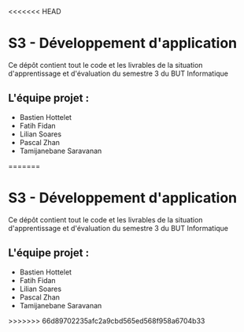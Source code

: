 <<<<<<< HEAD
<h1> S3 - Développement d'application </h1>
<p> Ce dépôt contient tout le code et les livrables de la situation d'apprentissage et d'évaluation du semestre 3 du BUT Informatique </p>
<h2> L'équipe projet : </h2>
<ul> 
<li> Bastien Hottelet </li>
<li> Fatih Fidan </li>
<li> Lilian Soares </li>
<li> Pascal Zhan </li>
<li> Tamijanebane Saravanan </li>
</ul>
=======
<h1> S3 - Développement d'application </h1>
<p> Ce dépôt contient tout le code et les livrables de la situation d'apprentissage et d'évaluation du semestre 3 du BUT Informatique </p>
<h2> L'équipe projet : </h2>
<ul> 
<li> Bastien Hottelet </li>
<li> Fatih Fidan </li>
<li> Lilian Soares </li>
<li> Pascal Zhan </li>
<li> Tamijanebane Saravanan </li>
</ul>
>>>>>>> 66d89702235afc2a9cbd565ed568f958a6704b33

